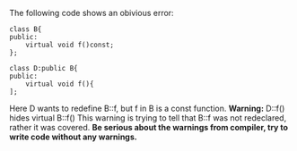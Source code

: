 The following code shows an obivious error:
```
class B{
public:
	virtual void f()const;
};

class D:public B{
public:
	virtual void f(){
];
```
Here D wants to redefine B::f, but f in B is a const function.
**Warning:** D::f() hides virtual B::f()
This warning is trying to tell that B::f was not redeclared, rather it was 
covered. 
**Be serious about the warnings from compiler, try to write code without any 
warnings.** 